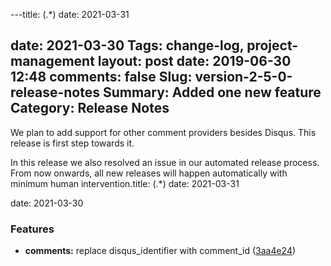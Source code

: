 ---title: (.*)
date: 2021-03-31

date: 2021-03-30
Tags: change-log, project-management
layout: post
date: 2019-06-30 12:48
comments: false
Slug: version-2-5-0-release-notes
Summary: Added one new feature
Category: Release Notes
---

We plan to add support for other comment providers besides Disqus. This release is first step towards it.

In this release we also resolved an issue in our automated release process. From now onwards, all new releases will happen automatically with minimum human intervention.title: (.*)
date: 2021-03-31

date: 2021-03-30

### Features

- **comments:** replace disqus_identifier with comment_id ([3aa4e24](https://github.com/Pelican-Elegant/elegant/commit/3aa4e24)) <!-- yaspeller ignore -->
